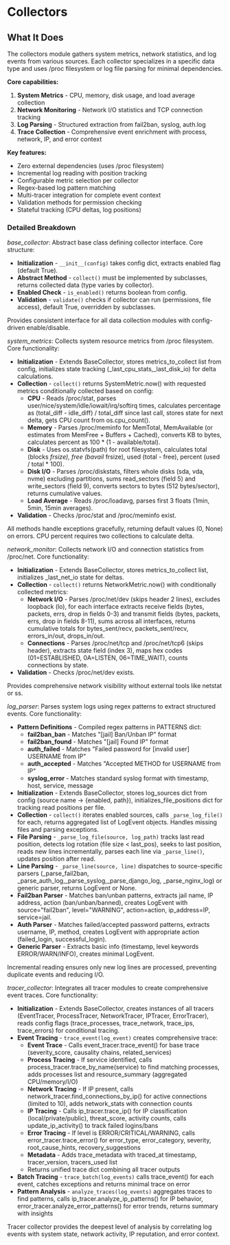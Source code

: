 # Collectors

## What It Does

The collectors module gathers system metrics, network statistics, and log events from various sources. Each collector specializes in a specific data type and uses /proc filesystem or log file parsing for minimal dependencies.

**Core capabilities:**

1. **System Metrics** - CPU, memory, disk usage, and load average collection
2. **Network Monitoring** - Network I/O statistics and TCP connection tracking
3. **Log Parsing** - Structured extraction from fail2ban, syslog, auth.log
4. **Trace Collection** - Comprehensive event enrichment with process, network, IP, and error context

**Key features:**

- Zero external dependencies (uses /proc filesystem)
- Incremental log reading with position tracking
- Configurable metric selection per collector
- Regex-based log pattern matching
- Multi-tracer integration for complete event context
- Validation methods for permission checking
- Stateful tracking (CPU deltas, log positions)

### Detailed Breakdown

*base_collector*:
Abstract base class defining collector interface. Core structure:

- **Initialization** - `__init__(config)` takes config dict, extracts enabled flag (default True).
- **Abstract Method** - `collect()` must be implemented by subclasses, returns collected data (type varies by collector).
- **Enabled Check** - `is_enabled()` returns boolean from config.
- **Validation** - `validate()` checks if collector can run (permissions, file access), default True, overridden by subclasses.

Provides consistent interface for all data collection modules with config-driven enable/disable.

*system_metrics*:
Collects system resource metrics from /proc filesystem. Core functionality:

- **Initialization** - Extends BaseCollector, stores metrics_to_collect list from config, initializes state tracking (_last_cpu_stats,_last_disk_io) for delta calculations.
- **Collection** - `collect()` returns SystemMetric.now() with requested metrics conditionally collected based on config:
  - **CPU** - Reads /proc/stat, parses user/nice/system/idle/iowait/irq/softirq times, calculates percentage as (total_diff - idle_diff) / total_diff since last call, stores state for next delta, gets CPU count from os.cpu_count().
  - **Memory** - Parses /proc/meminfo for MemTotal, MemAvailable (or estimates from MemFree + Buffers + Cached), converts KB to bytes, calculates percent as 100 * (1 - available/total).
  - **Disk** - Uses os.statvfs(path) for root filesystem, calculates total (blocks *frsize), free (bavail* frsize), used (total - free), percent (used / total * 100).
  - **Disk I/O** - Parses /proc/diskstats, filters whole disks (sda, vda, nvme) excluding partitions, sums read_sectors (field 5) and write_sectors (field 9), converts sectors to bytes (512 bytes/sector), returns cumulative values.
  - **Load Average** - Reads /proc/loadavg, parses first 3 floats (1min, 5min, 15min averages).
- **Validation** - Checks /proc/stat and /proc/meminfo exist.

All methods handle exceptions gracefully, returning default values (0, None) on errors. CPU percent requires two collections to calculate delta.

*network_monitor*:
Collects network I/O and connection statistics from /proc/net. Core functionality:

- **Initialization** - Extends BaseCollector, stores metrics_to_collect list, initializes _last_net_io state for deltas.
- **Collection** - `collect()` returns NetworkMetric.now() with conditionally collected metrics:
  - **Network I/O** - Parses /proc/net/dev (skips header 2 lines), excludes loopback (lo), for each interface extracts receive fields (bytes, packets, errs, drop in fields 0-3) and transmit fields (bytes, packets, errs, drop in fields 8-11), sums across all interfaces, returns cumulative totals for bytes_sent/recv, packets_sent/recv, errors_in/out, drops_in/out.
  - **Connections** - Parses /proc/net/tcp and /proc/net/tcp6 (skips header), extracts state field (index 3), maps hex codes (01=ESTABLISHED, 0A=LISTEN, 06=TIME_WAIT), counts connections by state.
- **Validation** - Checks /proc/net/dev exists.

Provides comprehensive network visibility without external tools like netstat or ss.

*log_parser*:
Parses system logs using regex patterns to extract structured events. Core functionality:

- **Pattern Definitions** - Compiled regex patterns in PATTERNS dict:
  - **fail2ban_ban** - Matches "[jail] Ban/Unban IP" format
  - **fail2ban_found** - Matches "[jail] Found IP" format
  - **auth_failed** - Matches "Failed password for [invalid user] USERNAME from IP"
  - **auth_accepted** - Matches "Accepted METHOD for USERNAME from IP"
  - **syslog_error** - Matches standard syslog format with timestamp, host, service, message
- **Initialization** - Extends BaseCollector, stores log_sources dict from config (source name -> {enabled, path}), initializes_file_positions dict for tracking read positions per file.
- **Collection** - `collect()` iterates enabled sources, calls `_parse_log_file()` for each, returns aggregated list of LogEvent objects. Handles missing files and parsing exceptions.
- **File Parsing** - `_parse_log_file(source, log_path)` tracks last read position, detects log rotation (file size < last_pos), seeks to last position, reads new lines incrementally, parses each line via `_parse_line()`, updates position after read.
- **Line Parsing** - `_parse_line(source, line)` dispatches to source-specific parsers (_parse_fail2ban, _parse_auth_log,_parse_syslog,_parse_django_log, _parse_nginx_log) or generic parser, returns LogEvent or None.
- **Fail2ban Parser** - Matches ban/unban patterns, extracts jail name, IP address, action (ban/unban/banned), creates LogEvent with source="fail2ban", level="WARNING", action=action, ip_address=IP, service=jail.
- **Auth Parser** - Matches failed/accepted password patterns, extracts username, IP, method, creates LogEvent with appropriate action (failed_login, successful_login).
- **Generic Parser** - Extracts basic info (timestamp, level keywords ERROR/WARN/INFO), creates minimal LogEvent.

Incremental reading ensures only new log lines are processed, preventing duplicate events and reducing I/O.

*tracer_collector*:
Integrates all tracer modules to create comprehensive event traces. Core functionality:

- **Initialization** - Extends BaseCollector, creates instances of all tracers (EventTracer, ProcessTracer, NetworkTracer, IPTracer, ErrorTracer), reads config flags (trace_processes, trace_network, trace_ips, trace_errors) for conditional tracing.
- **Event Tracing** - `trace_event(log_event)` creates comprehensive trace:
  - **Event Trace** - Calls event_tracer.trace_event() for base trace (severity_score, causality chains, related_services)
  - **Process Tracing** - If service identified, calls process_tracer.trace_by_name(service) to find matching processes, adds processes list and resource_summary (aggregated CPU/memory/I/O)
  - **Network Tracing** - If IP present, calls network_tracer.find_connections_by_ip() for active connections (limited to 10), adds network_stats with connection counts
  - **IP Tracing** - Calls ip_tracer.trace_ip() for IP classification (local/private/public), threat_score, activity counts, calls update_ip_activity() to track failed logins/bans
  - **Error Tracing** - If level is ERROR/CRITICAL/WARNING, calls error_tracer.trace_error() for error_type, error_category, severity, root_cause_hints, recovery_suggestions
  - **Metadata** - Adds trace_metadata with traced_at timestamp, tracer_version, tracers_used list
  - Returns unified trace dict combining all tracer outputs
- **Batch Tracing** - `trace_batch(log_events)` calls trace_event() for each event, catches exceptions and returns minimal trace on error
- **Pattern Analysis** - `analyze_traces(log_events)` aggregates traces to find patterns, calls ip_tracer.analyze_ip_patterns() for IP behavior, error_tracer.analyze_error_patterns() for error trends, returns summary with insights

Tracer collector provides the deepest level of analysis by correlating log events with system state, network activity, IP reputation, and error context.
